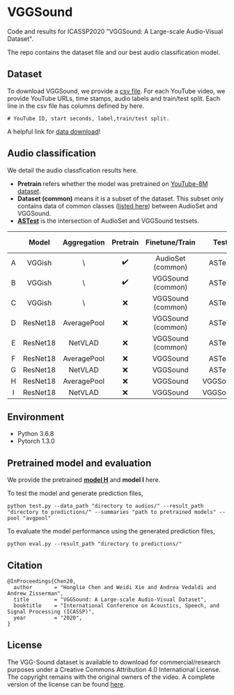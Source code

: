 # VGGSound

Code and results for ICASSP2020 "VGGSound: A Large-scale Audio-Visual Dataset".

The repo contains the dataset file and our best audio classification model. 

## Dataset

To download VGGSound, we provide a [csv file](./data/vggsound.csv). For each YouTube video, we provide YouTube URLs, time stamps, audio labels and train/test split. Each line in the csv file has columns defined by here.

```
# YouTube ID, start seconds, label,train/test split. 
```

A helpful link for [data download](https://github.com/marl/audiosetdl)!

## Audio classification 

We detail the audio classfication results here. 

* **Pretrain** refers whether the model was pretrained on [YouTube-8M dataset](https://github.com/tensorflow/models/tree/master/research/audioset/vggish). 
* **Dataset (common)** means it is a subset of the dataset. This subset only contains data of common classes ([listed here](./data/Common.txt)) between AudioSet and VGGSound. 
* **[ASTest](./data/AStest.csv)** is the intersection of AudioSet and VGGSound testsets.

| 	  | Model    | Aggregation   | Pretrain           | Finetune/Train  | Test          | mAP   | AUC   | d-prime |
|:---:|:--------:|:-------------:| :-------------:    |:--------------: |:-------------:|:-----:|:-----:|:-------:| 
| A   | VGGish   | \             | :heavy_check_mark: |AudioSet (common)| ASTest        | 0.286 | 0.899 | 1.803   |
| B   | VGGish   | \             | :heavy_check_mark: |VGGSound (common)| ASTest        | 0.326 | 0.916 | 1.950   | 
| C   | VGGish   | \             | :x:                |VGGSound (common)| ASTest        | 0.301 | 0.910 | 1.900   |
| D   | ResNet18 | AveragePool   | :x:                |VGGSound (common)| ASTest        | 0.328 | 0.923 | 2.024   |
| E   | ResNet18 | NetVLAD       | :x:                |VGGSound (common)| ASTest        | 0.369 | 0.927 | 2.058   |
| F   | ResNet18 | AveragePool   | :x:                |VGGSound         | ASTest        | 0.397 | 0.942 | 2.217   |
| G   | ResNet18 | NetVLAD       | :x:                |VGGSound         | ASTest        |  |  |    |
| H   | ResNet18 | AveragePool   | :x:                |VGGSound         | VGGSound      | 0.516 | 0.968 | 2.627   |
| I   | ResNet18 | NetVLAD       | :x:                |VGGSound         | VGGSound      | | |   |



## Environment

* Python 3.6.8
* Pytorch 1.3.0


## Pretrained model and evaluation 

We provide the pretrained [**model H**](https://www.dropbox.com/s/jhyy73z5l0mjq23/vggsound_avgpool.pth.tar?dl=0) and **model I** here.

To test the model and generate prediction files,

```
python test.py --data_path "directory to audios/" --result_path "directory to predictions/" --summaries "path to pretrained models" --pool "avgpool"
```


To evaluate the model performance using the generated prediction files,

```
python eval.py --result_path "directory to predictions/"
```

## Citation
```
@InProceedings{Chen20,
  author       = "Honglie Chen and Weidi Xie and Andrea Vedaldi and Andrew Zisserman",
  title        = "VGGSound: A Large-scale Audio-Visual Dataset",
  booktitle    = "International Conference on Acoustics, Speech, and Signal Processing (ICASSP)",
  year         = "2020",
}
```

## License
The VGG-Sound dataset is available to download for commercial/research purposes under a Creative Commons Attribution 4.0 International License. The copyright remains with the original owners of the video. A complete version of the license can be found [here](./LICENCE.txt).
